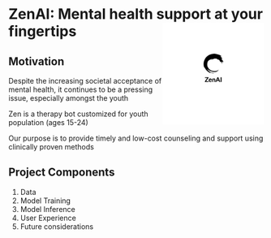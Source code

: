 # ZenAI: Mental health support at your fingertips <img width="200" align = "right" alt="image" src="https://github.com/zenn-ai/therapy-bot/blob/main/ux/ZenAI-logos_black.png"> 


## Motivation

Despite the increasing societal acceptance of mental health, it continues to be a pressing issue, especially amongst the youth

Zen is a therapy bot customized for youth population (ages 15-24)

Our purpose is to provide timely and low-cost counseling and support using clinically proven methods

## Project Components
1. Data
2. Model Training
3. Model Inference
4. User Experience
5. Future considerations
